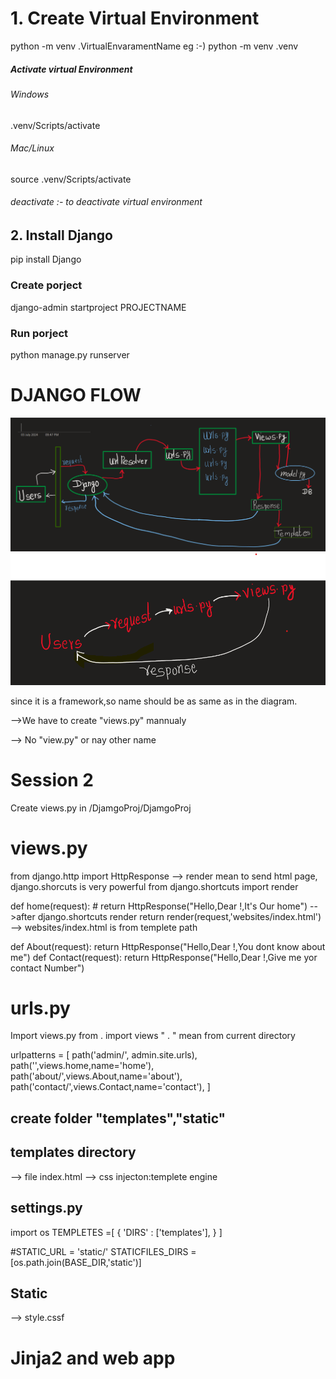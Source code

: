 # 1. Create Virtual Environment

python -m venv .VirtualEnvaramentName
eg :-) python -m venv .venv

##### Activate virtual Environment
###### Windows
.venv/Scripts/activate
###### Mac/Linux
source .venv/Scripts/activate
###### deactivate :- to deactivate virtual environment

## 2. Install Django
pip install Django
### Create porject
django-admin startproject PROJECTNAME
### Run porject
python manage.py runserver

# DJANGO FLOW
![alt text](image.png)
![alt text](image-1.png)

since it is a framework,so name should be as same as in the diagram.

-->We have to create "views.py" mannualy

--> No "view.py" or nay other name

# Session 2
Create views.py in /DjamgoProj/DjamgoProj

# views.py
from django.http import HttpResponse
--> render mean to send html page, django.shorcuts is very powerful
from django.shortcuts import render

def home(request):
    # return HttpResponse("Hello,Dear !,It's Our home")
    -->after django.shortcuts render
    return render(request,'websites/index.html')
    --> websites/index.html is from templete path

def About(request):
    return HttpResponse("Hello,Dear !,You dont know about me")
def Contact(request):
    return HttpResponse("Hello,Dear !,Give me yor contact Number")

# urls.py
Import views.py
from . import views
 " . " mean from current directory

urlpatterns = [
    path('admin/', admin.site.urls),
    path('',views.home,name='home'),
    path('about/',views.About,name='about'),
    path('contact/',views.Contact,name='contact'),
]
## create folder "templates","static"

## templates directory
--> file index.html
--> css injecton:templete engine
<link rel="stylesheet" href="{% static 'style' %}">

## settings.py
import os
TEMPLETES =[
    {
        'DIRS' : ['templates'],
    }
]

#STATIC_URL = 'static/'
STATICFILES_DIRS = [os.path.join(BASE_DIR,'static')]

## Static
--> style.cssf

# Jinja2 and web app